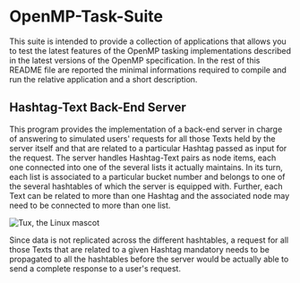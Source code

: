 # OpenMP-Task-Suite
This suite is intended to provide a collection of applications that allows you to test the latest features of the OpenMP tasking implementations described in the latest versions of the OpenMP specification. In the rest of this README file are reported the minimal informations required to compile and run the relative application and a short description.

## Hashtag-Text Back-End Server
This program provides the implementation of a back-end server in charge of answering to simulated users' requests for all those Texts held by the server itself and that are related to a particular Hashtag passed as input for the request. The server handles Hashtag-Text pairs as node items, each one connected into one of the several lists it actually maintains. In its turn, each list is associated to a particular bucket number and belongs to one of the several hashtables of which the server is equipped with. Further, each Text can be related to more than one Hashtag and the associated node may need to be connected to more than one list.

![Tux, the Linux mascot](tux.png)

Since data is not replicated across the different hashtables, a request for all those Texts that are related to a given Hashtag mandatory needs to be propagated to all the hashtables before the server would be actually able to send a complete response to a user's request.

